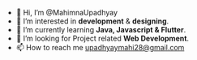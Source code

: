 - 👋 Hi, I’m @MahimnaUpadhyay
- 👀 I’m interested in **development** & **designing**.
- 🌱 I’m currently learning **Java, Javascript & Flutter**.
- 💞️ I’m looking for Project related **Web Development**.
- 📫 How to reach me upadhyaymahi28@gmail.com

<!---
MahimnaUpadhyay/MahimnaUpadhyay is a ✨ special ✨ repository because its `README.md` (this file) appears on your GitHub profile.
You can click the Preview link to take a look at your changes.
--->
